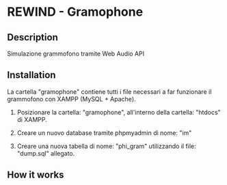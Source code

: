 # REWIND - Gramophone

## Description

Simulazione grammofono tramite Web Audio API 

## Installation

La cartella "gramophone" contiene tutti i file necessari a far funzionare il 
grammofono con XAMPP (MySQL + Apache).


1. Posizionare la cartella: "gramophone", all'interno della cartella: "htdocs"
  di XAMPP.
  
2. Creare un nuovo database tramite phpmyadmin di nome: "im"

3. Creare una nuova tabella di nome: "phi_gram" utilizzando il file: "dump.sql"
  allegato.
  

## How it works